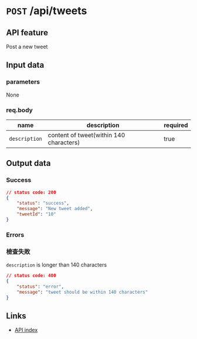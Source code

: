 # `POST` /api/tweets  

## API feature  
Post a new tweet  

## Input data  
### parameters  
None  

### req.body  
| name          | description                             | required |
| ------------- | --------------------------------------- | -------- |
| `description` | content of tweet(within 140 characters) | true     |

## Output data  
### Success  
```json
// status code: 200
{
    "status": "success",
    "message": "New tweet added",
    "tweetId": "10"
}
```
### Errors  
### 檢查失敗  
`description` is longer than 140 characters
```json
// status code: 400
{
    "status": "error",
    "message": "tweet should be within 140 characters"
}
```

## Links  
* [API index](../index.md)  
